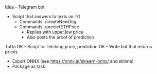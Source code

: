 Idea - Telegram bot

- Script that answers to texts on TG
    - Commands: /createNewDog
    - Commands: /predictETHPrice
        - Replies with upper,low price
        - Also posts the proof of prediction

ToDo
OK - Script for fetching price, prediction
OK - Write bot that returns prices
- Export ONNX (see https://onnx.ai/sklearn-onnx/ and sktime)
- Package as task

